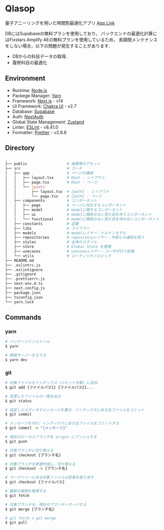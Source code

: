 # Qlasop

量子アニーリングを用いた時間割最適化アプリ
[App Link](https://qlasop.vercel.app/)

DBにはSupabaseの無料プランを使用しており，
バックエンドの最適化計算にはFixstars Amplify AEの無料プランを使用しているため，
長期間メンテナンスをしない場合，以下の問題が発生することがあります．
- DBからの科目データの取得．
- 履修科目の最適化

## Environment

- Runtime: [Node.js](https://nodejs.org/ja)
- Packege Manager: [Yarn](https://yarnpkg.com/)
- Framework: [Next.js](https://nextjs.org/) - v14
- UI Framework: [Chakra UI](https://chakra-ui.com/) - v2.7
- Database: [Supabase](https://supabase.com/)
- Auth: [NextAuth](https://next-auth.js.org/)
- Global State Management: [Zustand](https://github.com/pmndrs/zustand)
- Linter: [ESLint](https://eslint.org/) - v8.41.0
- Formatter: [Prettier](https://prettier.io/) - v2.8.8

## Directory

```sh
.
├── public                  # 画像等のアセット
├── src                     # コード
│   ├── app                 # ページの構成
│   │   ├── layout.tsx      # Root - レイアウト
│   │   ├── page.tsx        # Root - ページ
│   │   └── [path]
│   │       ├── layout.tsx  # [path] - レイアウト
│   │       └── page.tsx    # [path] - ページ
│   ├── components          # コンポーネント
│   │   ├── page            # ページに対応するコンポーネント
│   │   ├── model           # modelに関するコンポーネント
│   │   ├── ui              # modelに関係のない見た目を伴うコンポーネント
│   │   └── functional      # modelに関係のない見た目を伴わないコンポーネント
│   ├── constants           # 定数
│   ├── libs                # ライブラリ
│   ├── models              # modelレイヤー：ドメインモデル
│   ├── repositories        # repositoryレイヤー：外部との通信を担う
│   ├── styles              # 全体のスタイル
│   ├── store               # Global State を管理
│   ├── usecases            # usecaseレイヤー：ユーザが行う処理
│   └── utils               # ユーティリティロジック
├── README.md
├── .eslintrc.js
├── .eslintignore
├── .gitignore
├── .prettierrc.js
├── next-env.d.ts
├── next.config.js
├── package.json
├── tsconfig.json
└── yarn.lock
```

## Commands

### yarn

```bash
# パッケージインストール
$ yarn

# 開発サーバーを立てる
$ yarn dev
```

### git

```sh
# 対象ファイルをインデックス（コミット対象）に追加
$ git add {ファイルパス1} {ファイルパス2}...

# 変更したファイルの一覧を出力
$ git status

# 指定したエディタでメッセージを書き、インデックスにある全ファイルをコミット
$ git commit

# メッセージを付け、インデックスにある全ファイルをコミットする
$ git commit -m "{メッセージ}"

# 現在のローカルブランチを origin にプッシュする
$ git push

# 対象ブランチに切り替える
$ git checkout {ブランチ名}

# 対象ブランチを新規作成し、切り替える
$ git checkout -b {ブランチ名}

# ワークツリーにある対象ファイルの変更を取り消す
$ git checkout {ファイルパス}

# 最新の履歴を取得する
$ git fetch

# 対象ブランチを、現在のブランチへマージする
$ git merge {ブランチ名}

# git fetch + git merge
$ git pull
```
